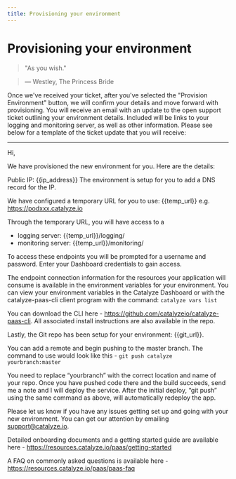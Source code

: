 ```yaml
---
title: Provisioning your environment
---
```


# Provisioning your environment

> "As you wish."

> — Westley, The Princess Bride

Once we've received your ticket, after you've selected the "Provision Environment" button, we will confirm your details and move forward with provisioning. You will receive an email with an update to the open support ticket outlining your environment details. Included will be links to your logging and monitoring server, as well as other information. Please see below for a template of the ticket update that you will receive:

***

Hi,

We have provisioned the new environment for you. Here are the details:

Public IP: {{ip_address}} The environment is setup for you to add a DNS record for the IP.

We have configured a temporary URL for you to use: {{temp_url}} e.g. https://podxxx.catalyze.io

Through the temporary URL, you will have access to a
- logging server: {{temp_url}}/logging/ 
- monitoring server: {{temp_url}}/monitoring/

To access these endpoints you will be prompted for a username and password. Enter your Dashboard credentials to gain access.

The endpoint connection information for the resources your application will consume is available in the environment variables for your environment.  You can view your environment variables in the Catalyze Dashboard or with the catalyze-paas-cli client program with the command:  `catalyze vars list`

You can download the CLI here - https://github.com/catalyzeio/catalyze-paas-cli. All associated install instructions are also available in the repo.

Lastly, the Git repo has been setup for your environment: {{git_url}}. 

You can add a remote and begin pushing to the master branch. The command to use would look like this - 
`git push catalyze yourbranch:master`

You need to replace “yourbranch” with the correct location and name of your repo. Once you have pushed code there and the build succeeds, send me a note and I will deploy the service. After the initial deploy, “git push” using the same command as above, will automatically redeploy the app.

Please let us know if you have any issues getting set up and going with your new environment. You can get our attention by emailing support@catalyze.io. 

Detailed onboarding documents and a getting started guide are available here - https://resources.catalyze.io/paas/getting-started

A FAQ on commonly asked questions is available here - https://resources.catalyze.io/paas/paas-faq